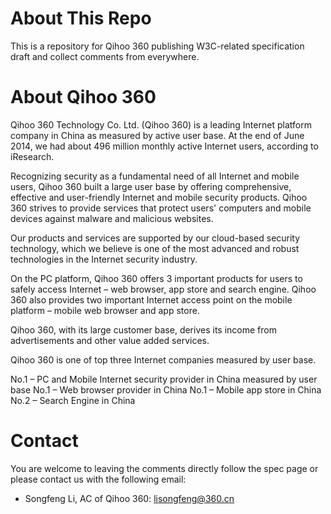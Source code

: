 
# About This Repo

This is a repository for Qihoo 360 publishing W3C-related specification draft and collect comments from everywhere.

# About Qihoo 360

Qihoo 360 Technology Co. Ltd. (Qihoo 360) is a leading Internet platform company in China as measured by active user base. At the end of June 2014, we had about 496 million monthly active Internet users, according to iResearch.

Recognizing security as a fundamental need of all Internet and mobile users, Qihoo 360 built a large user base by offering comprehensive, effective and user-friendly Internet and mobile security products. Qihoo 360 strives to provide services that protect users' computers and mobile devices against malware and malicious websites.

Our products and services are supported by our cloud-based security technology, which we believe is one of the most advanced and robust technologies in the Internet security industry.

On the PC platform, Qihoo 360 offers 3 important products for users to safely access Internet – web browser, app store and search engine. Qihoo 360 also provides two important Internet access point on the mobile platform – mobile web browser and app store.

Qihoo 360, with its large customer base, derives its income from advertisements and other value added services.

Qihoo 360 is one of top three Internet companies measured by user base.

No.1 – PC and Mobile Internet security provider in China measured by user base
No.1 – Web browser provider in China
No.1 – Mobile app store in China
No.2 – Search Engine in China

# Contact

You are welcome to leaving the comments directly follow the spec page or please contact us with the following email:

- Songfeng Li, AC of Qihoo 360: lisongfeng@360.cn


